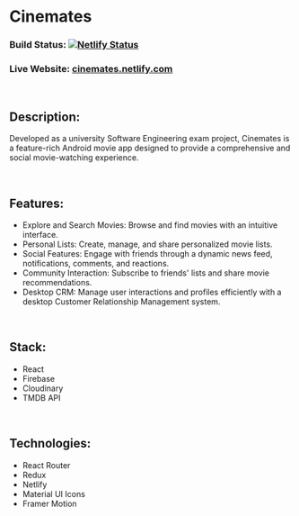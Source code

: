 # Cinemates

### Build Status:  [![Netlify Status](https://api.netlify.com/api/v1/badges/1046d40d-0128-496f-ae79-a7a718c892bf/deploy-status)](https://app.netlify.com/sites/noppytinto-cinemates/deploys)

### Live Website: [cinemates.netlify.com](https://cinemates.netlify.com)

<br/>

## Description:

Developed as a university Software Engineering exam project, Cinemates is a feature-rich Android movie app designed to provide a comprehensive and social movie-watching experience.

<br/>

## Features:

- Explore and Search Movies: Browse and find movies with an intuitive interface.
- Personal Lists: Create, manage, and share personalized movie lists.
- Social Features: Engage with friends through a dynamic news feed, notifications, comments, and reactions.
- Community Interaction: Subscribe to friends' lists and share movie recommendations.
- Desktop CRM: Manage user interactions and profiles efficiently with a desktop Customer Relationship Management system.

<br/>

## Stack:

- React
- Firebase
- Cloudinary
- TMDB API

<br/>

## Technologies:

- React Router
- Redux
- Netlify
- Material UI Icons
- Framer Motion
